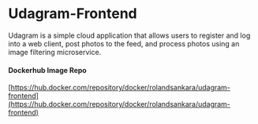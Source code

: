 # Udagram-Frontend
Udagram is a simple cloud application that allows users to register and log into a web client, post photos to the feed, and process photos using an image filtering microservice.

#### Dockerhub Image Repo
[https://hub.docker.com/repository/docker/rolandsankara/udagram-frontend](https://hub.docker.com/repository/docker/rolandsankara/udagram-frontend)
